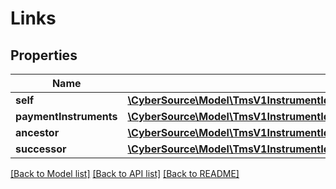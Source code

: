 # Links

## Properties
Name | Type | Description | Notes
------------ | ------------- | ------------- | -------------
**self** | [**\CyberSource\Model\TmsV1InstrumentIdentifiersPost200ResponseLinksSelf**](TmsV1InstrumentIdentifiersPost200ResponseLinksSelf.md) |  | [optional] 
**paymentInstruments** | [**\CyberSource\Model\TmsV1InstrumentIdentifiersPost200ResponseLinksPaymentInstruments**](TmsV1InstrumentIdentifiersPost200ResponseLinksPaymentInstruments.md) |  | [optional] 
**ancestor** | [**\CyberSource\Model\TmsV1InstrumentIdentifiersPost200ResponseLinksSelf**](TmsV1InstrumentIdentifiersPost200ResponseLinksSelf.md) |  | [optional] 
**successor** | [**\CyberSource\Model\TmsV1InstrumentIdentifiersPost200ResponseLinksSelf**](TmsV1InstrumentIdentifiersPost200ResponseLinksSelf.md) |  | [optional] 

[[Back to Model list]](../README.md#documentation-for-models) [[Back to API list]](../README.md#documentation-for-api-endpoints) [[Back to README]](../README.md)


